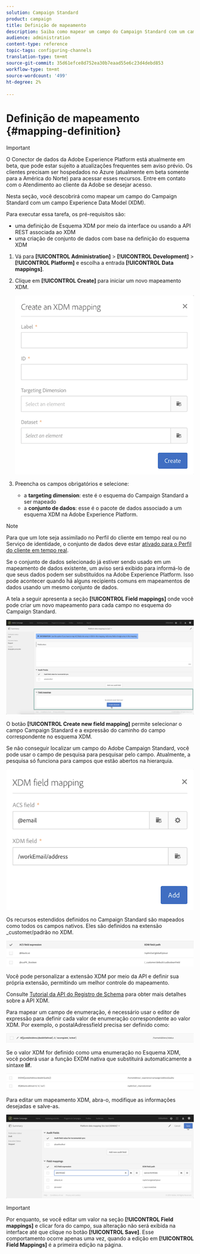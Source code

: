 ```yaml
---
solution: Campaign Standard
product: campaign
title: Definição de mapeamento
description: Saiba como mapear um campo do Campaign Standard com um campo Experience Data Model (XDM).
audience: administration
content-type: reference
topic-tags: configuring-channels
translation-type: tm+mt
source-git-commit: 35d61efce8d752ea30b7eaad55e6c23d4debd853
workflow-type: tm+mt
source-wordcount: '499'
ht-degree: 2%

---
```



# Definição de mapeamento {#mapping-definition}

>[!IMPORTANT]
>
>O Conector de dados da Adobe Experience Platform está atualmente em beta, que pode estar sujeito a atualizações frequentes sem aviso prévio. Os clientes precisam ser hospedados no Azure (atualmente em beta somente para a América do Norte) para acessar esses recursos. Entre em contato com o Atendimento ao cliente da Adobe se desejar acesso.

Nesta seção, você descobrirá como mapear um campo do Campaign Standard com um campo Experience Data Model (XDM).

Para executar essa tarefa, os pré-requisitos são:

* uma definição de Esquema XDM por meio da interface ou usando a API REST associada ao XDM
* uma criação de conjunto de dados com base na definição do esquema XDM

1. Vá para **[!UICONTROL Administration]** > **[!UICONTROL Development]** > **[!UICONTROL Platform]** e escolha a entrada **[!UICONTROL Data mappings]**.

1. Clique em **[!UICONTROL Create]** para iniciar um novo mapeamento XDM.

   ![](assets/aep_createmapping.png)

1. Preencha os campos obrigatórios e selecione:

   * a **targeting dimension**: este é o esquema do Campaign Standard a ser mapeado
   * a **conjunto de dados**: esse é o pacote de dados associado a um esquema XDM na Adobe Experience Platform.

>[!NOTE]
>
>Para que um lote seja assimilado no Perfil do cliente em tempo real ou no Serviço de identidade, o conjunto de dados deve estar [ativado para o Perfil do cliente em tempo real](https://docs.adobe.com/content/help/en/experience-platform/rtcdp/intro/get-started.html).
>
>Se o conjunto de dados selecionado já estiver sendo usado em um mapeamento de dados existente, um aviso será exibido para informá-lo de que seus dados podem ser substituídos na Adobe Experience Platform. Isso pode acontecer quando há alguns recipients comuns em mapeamentos de dados usando um mesmo conjunto de dados.

A tela a seguir apresenta a seção **[!UICONTROL Field mappings]** onde você pode criar um novo mapeamento para cada campo no esquema do Campaign Standard.

![](assets/aep_fieldmappings.png)

O botão **[!UICONTROL Create new field mapping]** permite selecionar o campo Campaign Standard e a expressão do caminho do campo correspondente no esquema XDM.

Se não conseguir localizar um campo do Adobe Campaign Standard, você pode usar o campo de pesquisa para pesquisar pelo campo. Atualmente, a pesquisa só funciona para campos que estão abertos na hierarquia.

![](assets/aep_mapfield.png)

Os recursos estendidos definidos no Campaign Standard são mapeados como todos os campos nativos. Eles são definidos na extensão _customer/padrão no XDM.

![](assets/aep_fieldscusmapping.png)

Você pode personalizar a extensão XDM por meio da API e definir sua própria extensão, permitindo um melhor controle do mapeamento.

Consulte [Tutorial da API do Registro de Schema](https://docs.adobe.com/content/help/pt-BR/experience-platform/xdm/api/getting-started.html) para obter mais detalhes sobre a API XDM.

Para mapear um campo de enumeração, é necessário usar o editor de expressão para definir cada valor de enumeração correspondente ao valor XDM. Por exemplo, o postalAdressfield precisa ser definido como:

![](assets/aep_enummapping.png)

Se o valor XDM for definido como uma enumeração no Esquema XDM, você poderá usar a função EXDM nativa que substituirá automaticamente a sintaxe **lif**.

![](assets/aep_enummappingexdm.png)

Para editar um mapeamento XDM, abra-o, modifique as informações desejadas e salve-as.

![](assets/aep_editmapping.png)

>[!IMPORTANT]
>
>Por enquanto, se você editar um valor na seção **[!UICONTROL Field mappings]** e clicar fora do campo, sua alteração não será exibida na interface até que clique no botão **[!UICONTROL Save]**. Esse comportamento ocorre apenas uma vez, quando a edição em **[!UICONTROL Field Mappings]** é a primeira edição na página.
